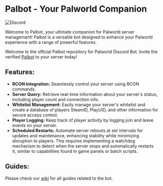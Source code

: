 # Palbot - Your Palworld Companion
![Discord](https://img.shields.io/discord/1009881575187566632?style=flat-square&label=support)
 
 Welcome to Palbot, your ultimate companion for Palworld server management! Palbot is a versatile bot designed to enhance your Palworld experience with a range of powerful features.

 Welcome to the official Palbot repository for Palworld Discord Bot. Invite the verified [Palbot](https://discord.com/api/oauth2/authorize?client_id=1197954327642378352&permissions=8&scope=bot%20applications.commands) to your server today!

## Features:
 - **RCON Integration:** Seamlessly control your server using RCON commands.
 - **Server Query:** Retrieve real-time information about your server's status, including player count and connection info.
 - **Whitelist Management:** Easily manage your server's whitelist and create a database of players SteamID, PlayUID, and other information for secure access control.
 - **Player Logging:** Keep track of player activity by logging join and leave events on your server.
 - **Scheduled Restarts:** Automate server reboots at set intervals for updates and maintenance, enhancing stability while minimizing disruption to players. This requires implementing a watchdog mechanism to detect when the server stops and automatically restarts it, similar to capabilities found in game panels or batch scripts.

## Guides:
 Please check our [wiki](https://github.com/dkoz/palworld-bot/wiki) for all guides related to the bot.